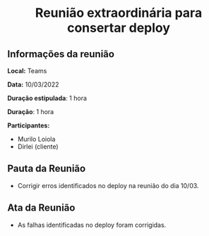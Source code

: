 <h1 style="text-align: center">Reunião extraordinária para consertar deploy</h1>

## Informações da reunião

**Local:** Teams

**Data:** 10/03/2022

**Duração estipulada**: 1 hora

**Duração**: 1 hora

**Participantes:**

* Murilo Loiola
* Dirlei (cliente)

## Pauta da Reunião

- Corrigir erros identificados no deploy na reunião do dia 10/03.

## Ata da Reunião

- As falhas identificadas no deploy foram corrigidas.